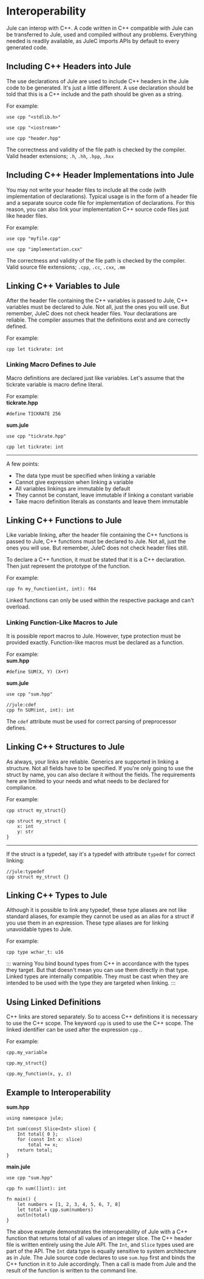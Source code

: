 # Interoperability
Jule can interop with C++. A code written in C++ compatible with Jule can be transferred to Jule, used and compiled without any problems. Everything needed is readily available, as JuleC imports APIs by default to every generated code.

## Including C++ Headers into Jule
The use declarations of Jule are used to include C++ headers in the Jule code to be generated. It's just a little different. A use declaration should be told that this is a C++ include and the path should be given as a string.

For example:
```
use cpp "<stdlib.h>"
```
```
use cpp "<iostream>"
```
```
use cpp "header.hpp"
```
The correctness and validity of the file path is checked by the compiler.
Valid header extensions; `.h`, `.hh`, `.hpp`, `.hxx`

## Including C++ Header Implementations into Jule
You may not write your header files to include all the code (with implementation of declarations). Typical usage is in the form of a header file and a separate source code file for implementation of declarations. For this reason, you can also link your implementation C++ source code files just like header files.

For example:
```
use cpp "myfile.cpp"
```
```
use cpp "implementation.cxx"
```
The correctness and validity of the file path is checked by the compiler.
Valid source file extensions; `.cpp`, `.cc`, `.cxx`, `.mm`

## Linking C++ Variables to Jule
After the header file containing the C++ variables is passed to Jule, C++ variables must be declared to Jule. Not all, just the ones you will use. But remember, JuleC does not check header files. Your declarations are reliable. The compiler assumes that the definitions exist and are correctly defined.

For example:
```
cpp let tickrate: int
```

### Linking Macro Defines to Jule
Macro definitions are declared just like variables. Let's assume that the tickrate variable is macro define literal.

For example:\
**tickrate.hpp**
```
#define TICKRATE 256
```
**sum.jule**
```
use cpp "tickrate.hpp"

cpp let tickrate: int
```

---

A few points:
- The data type must be specified when linking a variable
- Cannot give expression when linking a variable
- All variables linkings are immutable by default
- They cannot be constant, leave immutable if linking a constant variable
- Take macro definition literals as constants and leave them immutable

## Linking C++ Functions to Jule
Like variable linking, after the header file containing the C++ functions is passed to Jule, C++ functions must be declared to Jule. Not all, just the ones you will use. But remember, JuleC does not check header files still.

To declare a C++ function, it must be stated that it is a C++ declaration. Then just represent the prototype of the function.

For example:
```
cpp fn my_function(int, int): f64
```
Linked functions can only be used within the respective package and can't overload. 

### Linking Function-Like Macros to Jule
It is possible report macros to Jule. However, type protection must be provided exactly. Function-like macros must be declared as a function.

For example:\
**sum.hpp**
```
#define SUM(X, Y) (X+Y)
```
**sum.jule**
```
use cpp "sum.hpp"

//jule:cdef
cpp fn SUM(int, int): int
```
The `cdef` attribute must be used for correct parsing of preprocessor defines.

## Linking C++ Structures to Jule
As always, your links are reliable. Generics are supported in linking a structure. Not all fields have to be specified. If you're only going to use the struct by name, you can also declare it without the fields. The requirements here are limited to your needs and what needs to be declared for compliance.

For example:
```
cpp struct my_struct{}
```
```
cpp struct my_struct {
    x: int
    y: str
}
```

---

If the struct is a typedef, say it's a typedef with attribute `typedef` for correct linking:
```
//jule:typedef
cpp struct my_struct {}
```

## Linking C++ Types to Jule
Although it is possible to link any typedef, these type aliases are not like standard aliases, for example they cannot be used as an alias for a struct if you use them in an expression. These type aliases are for linking unavoidable types to Jule.

For example: 
```
cpp type wchar_t: u16
```
::: warning
You bind bound types from C++ in accordance with the types they target. But that doesn't mean you can use them directly in that type. Linked types are internally compatible. They must be cast when they are intended to be used with the type they are targeted when linking. 
:::

## Using Linked Definitions
C++ links are stored separately. So to access C++ definitions it is necessary to use the C++ scope. The keyword `cpp` is used to use the C++ scope. The linked identifier can be used after the expression `cpp.`.

For example:
```
cpp.my_variable
```
```
cpp.my_struct{}
```
```
cpp.my_function(x, y, z)
```

## Example to Interoperability
**sum.hpp**
```
using namespace jule;

Int sum(const Slice<Int> slice) {
    Int total{ 0 };
    for (const Int x: slice)
        total += x;
    return total;
}
```
**main.jule**
```
use cpp "sum.hpp"

cpp fn sum([]int): int

fn main() {
    let numbers = [1, 2, 3, 4, 5, 6, 7, 8]
    let total = cpp.sum(numbers)
    outln(total)
}
```
The above example demonstrates the interoperability of Jule with a C++ function that returns total of all values of an integer slice. The C++ header file is written entirely using the Jule API. The `Int`, and `Slice` types used are part of the API. The `Int` data type is equally sensitive to system architecture as in Jule. The Jule source code declares to use `sum.hpp` first and binds the C++ function in it to Jule accordingly. Then a call is made from Jule and the result of the function is written to the command line. 